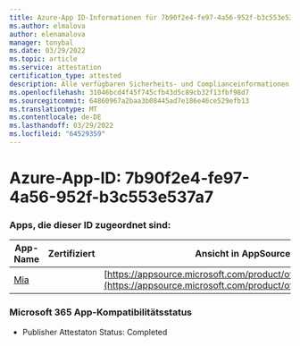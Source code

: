```yaml
---
title: Azure-App ID-Informationen für 7b90f2e4-fe97-4a56-952f-b3c553e537a7
ms.author: elmalova
author: elenamalova
manager: tonybal
ms.date: 03/29/2022
ms.topic: article
ms.service: attestation
certification_type: attested
description: Alle verfügbaren Sicherheits- und Complianceinformationen für 7b90f2e4-fe97-4a56-952f-b3c553e537a7.
ms.openlocfilehash: 31046bcd4f45f745cfb43d5c89cb32f13fbf98d7
ms.sourcegitcommit: 64860967a2baa3b08445ad7e186e46ce529efb13
ms.translationtype: MT
ms.contentlocale: de-DE
ms.lasthandoff: 03/29/2022
ms.locfileid: "64529359"
---
```

# <a name="azure-app-id-7b90f2e4-fe97-4a56-952f-b3c553e537a7"></a>Azure-App-ID: 7b90f2e4-fe97-4a56-952f-b3c553e537a7


### <a name="apps-associated-with-this-id"></a>Apps, die dieser ID zugeordnet sind:
| **App-Name** | **Zertifiziert** | **Ansicht in AppSource** |
|--------------|---------------|-----------------------|
| [Mia](../forward/WA200002417.md) |  | [https://appsource.microsoft.com/product/office/WA200002417](https://appsource.microsoft.com/product/office/WA200002417) |

### <a name="microsoft-365-app-compliance-status"></a>Microsoft 365 App-Kompatibilitätsstatus
- Publisher Attestaton Status: Completed
